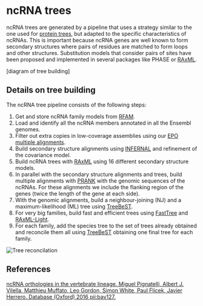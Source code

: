 # ncRNA trees

ncRNA trees are generated by a pipeline that uses a strategy similar to the one used for [protein trees](protein_trees.md), but adapted to the specific characteristics of ncRNAs. This is important because ncRNA genes are well known to form secondary structures where pairs of residues are matched to form loops and other structures. Substitution models that consider pairs of sites have been proposed and implemented in several packages like PHASE or [RAxML](http://europepmc.org/abstract/MED/16928733).

[diagram of tree building]

## Details on tree building

The ncRNA tree pipeline consists of the following steps:
1. Get and store ncRNA family models from [RFAM](http://rfam.xfam.org/).
2. Load and identify all the ncRNA members annotated in all the Ensembl genomes.
3. Filter out extra copies in low-coverage assemblies using our [EPO multiple alignments](multiple_genome_alignment.md).
4. Build secondary structure alignments using [INFERNAL](http://europepmc.org/articles/PMC2912718) and refinement of the covariance model.
5. Build ncRNA trees with [RAxML](http://europepmc.org/abstract/MED/16928733) using 16 different secondary structure models.
6. In parallel with the secondary structure alignments and trees, build multiple alignments with [PRANK](http://europepmc.org/articles/PMC3009689) with the genomic sequences of the ncRNAs. For these alignments we include the flanking region of the genes (twice the length of the gene at each side).
7. With the genomic alignments, build a neighbour-joining (NJ) and a maximum-likelihood (ML) tree using [TreeBeST](http://treesoft.sourceforge.net/treebest.shtml).
8. For very big families, build fast and efficient trees using [FastTree](http://europepmc.org/articles/PMC2835736) and [RAxML-Light](http://sco.h-its.org/exelixis/software.html).
9. For each family, add the species tree to the set of trees already obtained and reconcile them all using [TreeBeST](http://treesoft.sourceforge.net/treebest.shtml) obtaining one final tree for each family.

![Tree reconcilation](http://www.ensembl.org/info/genome/compara/Tree_reconciliation.png "Tree reconcilation")

## References

[ncRNA orthologies in the vertebrate lineage. Miguel Pignatelli, Albert J. Vilella, Matthieu Muffato, Leo Gordon, Simon White, Paul Flicek, Javier Herrero. Database (Oxford) 2016 pii:bav127.](http://europepmc.org/articles/PMC4792531)
